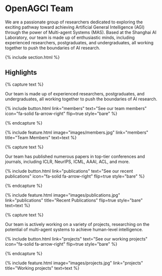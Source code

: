 ---
---

# OpenAGCI Team

We are a passionate group of researchers dedicated to exploring the exciting pathway toward achieving Artificial General Intelligence (AGI) through the power of Multi-agent Systems (MAS). Based at the Shanghai AI Laboratory, our team is made up of enthusiastic minds, including experienced researchers, postgraduates, and undergraduates, all working together to push the boundaries of AI research.

{% include section.html %}

## Highlights

{% capture text %}

Our team is made up of experienced researchers, postgraduates, and undergraduates, all working together to push the boundaries of AI research.

{%
  include button.html
  link="members"
  text="See our team members"
  icon="fa-solid fa-arrow-right"
  flip=true
  style="bare"
%}

{% endcapture %}

{%
  include feature.html
  image="images/members.jpg"
  link="members"
  title="Team Members"
  text=text
%}

{% capture text %}

Our team has published numerous papers in top-tier conferences and journals, including ICLR, NeurIPS, ICML, AAAI, ACL, and more.

{%
  include button.html
  link="publications"
  text="See our recent publications"
  icon="fa-solid fa-arrow-right"
  flip=true
  style="bare"
%}

{% endcapture %}

{%
  include feature.html
  image="images/publications.jpg"
  link="publications"
  title="Recent Publications"
  flip=true
  style="bare"
  text=text
%}

{% capture text %}

Our team is actively working on a variety of projects, researching on the potential of multi-agent systems to achieve human-level intelligence.

{%
  include button.html
  link="projects"
  text="See our working projects"
  icon="fa-solid fa-arrow-right"
  flip=true
  style="bare"
%}

{% endcapture %}

{%
  include feature.html
  image="images/projects.jpg"
  link="projects"
  title="Working projects"
  text=text
%}
